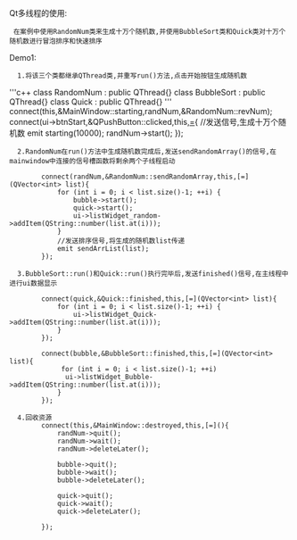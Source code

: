 Qt多线程的使用:    
    
     在案例中使用RandomNum类来生成十万个随机数,并使用BubbleSort类和Quick类对十万个随机数进行冒泡排序和快速排序

  Demo1:  
  
      1.将该三个类都继承QThread类,并重写run()方法,点击开始按钮生成随机数
'''c++
            class RandomNum : public QThread{}
            class BubbleSort : public QThread{}
            class Quick : public QThread{}
'''             
            connect(this,&MainWindow::starting,randNum,&RandomNum::revNum);
            connect(ui->btnStart,&QPushButton::clicked,this,[=](){
                //发送信号,生成十万个随机数
                emit starting(10000);
                randNum->start();
            });
              
      2.RandomNum在run()方法中生成随机数完成后,发送sendRandomArray()的信号,在mainwindow中连接的信号槽函数将剩余两个子线程启动
      
            connect(randNum,&RandomNum::sendRandomArray,this,[=](QVector<int> list){
                for (int i = 0; i < list.size()-1; ++i) {
                    bubble->start();
                    quick->start();
                    ui->listWidget_random->addItem(QString::number(list.at(i)));
                }
                //发送排序信号,将生成的随机数list传递
                emit sendArrList(list);      
            });

      3.BubbleSort::run()和Quick::run()执行完毕后,发送finished()信号,在主线程中进行ui数据显示
      
            connect(quick,&Quick::finished,this,[=](QVector<int> list){
                for (int i = 0; i < list.size()-1; ++i) {
                    ui->listWidget_Quick->addItem(QString::number(list.at(i)));
                }
            });

            connect(bubble,&BubbleSort::finished,this,[=](QVector<int> list){
                 for (int i = 0; i < list.size()-1; ++i) 
                  ui->listWidget_Bubble->addItem(QString::number(list.at(i)));
                }
            });

      4.回收资源
            connect(this,&MainWindow::destroyed,this,[=](){
                randNum->quit();
                randNum->wait();
                randNum->deleteLater();
        
                bubble->quit();
                bubble->wait();
                bubble->deleteLater();
        
                quick->quit();
                quick->wait();
                quick->deleteLater();

            });



















